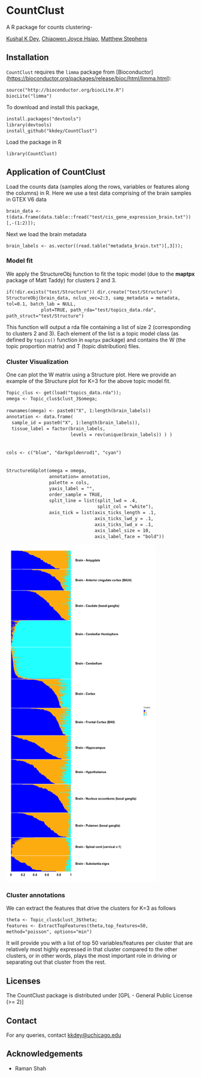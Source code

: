 # CountClust
A R package for counts clustering-

[Kushal K Dey](http://kkdey.github.io/), [Chiaowen Joyce Hsiao](http://cbcb.umd.edu/~chsiao/), [Matthew Stephens](http://stephenslab.uchicago.edu/)


## Installation

`CountClust` requires the `limma` package from [Bioconductor]
(https://bioconductor.org/packages/release/bioc/html/limma.html):

```
source("http://bioconductor.org/biocLite.R")
biocLite("limma")
```

To download and install this package,

```
install.packages("devtools")
library(devtools)
install_github("kkdey/CountClust")
```

Load the package in R

```
library(CountClust)
```

## Application of CountClust

Load the counts data (samples along the rows, variables or features along the columns) in R. Here we use a test data comprising of the brain samples in GTEX V6 data

```
brain_data <- t(data.frame(data.table::fread("test/cis_gene_expression_brain.txt"))[,-(1:2)]);
```
Next we load the brain metadata

```
brain_labels <- as.vector((read.table("metadata_brain.txt")[,3]));

```

### Model fit 

We  apply the StructureObj function to fit the topic model (due to the **maptpx** package of Matt Taddy) for clusters 2 and 3. 

```
if(!dir.exists("test/Structure")) dir.create("test/Structure")
StructureObj(brain_data, nclus_vec=2:3, samp_metadata = metadata, tol=0.1, batch_lab = NULL,
             plot=TRUE, path_rda="test/topics_data.rda", path_struct="test/Structure")
```

This function will output a rda file containing a list of size 2 (corresponding to clusters 2 and 3). Each element of the list is a topic model class (as defined by `topics()` function in  `maptpx` package) and contains the W (the topic proportion matrix) and T (topic distribution) files.

### Cluster Visualization

One can plot the W matrix using a Structure plot. Here we provide an example of the Structure plot for K=3 for the above topic model fit. 

```
Topic_clus <- get(load("topics_data.rda"));
omega <- Topic_clus$clust_3$omega;

rownames(omega) <- paste0("X", 1:length(brain_labels))
annotation <- data.frame(
  sample_id = paste0("X", 1:length(brain_labels)),
  tissue_label = factor(brain_labels,
                        levels = rev(unique(brain_labels)) ) )


cols <- c("blue", "darkgoldenrod1", "cyan")


StructureGGplot(omega = omega,
                annotation= annotation,
                palette = cols,
                yaxis_label = "",
                order_sample = TRUE,
                split_line = list(split_lwd = .4,
                                  split_col = "white"),
                axis_tick = list(axis_ticks_length = .1,
                                 axis_ticks_lwd_y = .1,
                                 axis_ticks_lwd_x = .1,
                                 axis_label_size = 10,
                                 axis_label_face = "bold"))

```

<img src="test/structure_plot.png" alt="Structure Plot" height="900" width="400">


### Cluster annotations

We can extract the features that drive the clusters for K=3 as follows 

```
theta <- Topic_clus$clust_3$theta;
features <- ExtractTopFeatures(theta,top_features=50, method="poisson", options="min")
```
It will provide you with a list of top 50 variables/features per cluster that are relatively most highly expressed in that cluster compared to the other clusters, or in other words, plays the most important role in driving or separating out that cluster from the rest. 

## Licenses

The CountClust package is distributed under [GPL - General Public License (>= 2)]

## Contact

For any queries, contact [kkdey@uchicago.edu](kkdey@uchicago.edu)

## Acknowledgements

- Raman Shah



